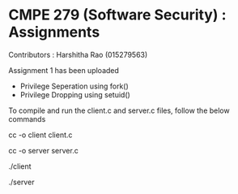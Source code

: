 # CMPE 279 (Software Security) : Assignments

 Contributors : Harshitha Rao  (015279563)
 
 Assignment 1 has been uploaded  
 
 -  Privilege Seperation using fork()
 -  Privilege Dropping using setuid()

 To compile and run the client.c and server.c files, follow the below commands

cc -o client client.c  

cc -o server server.c

./client

./server

